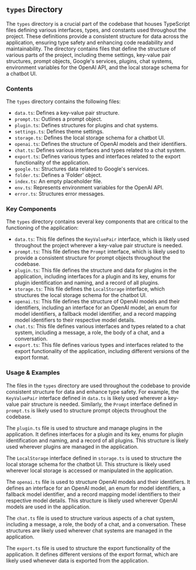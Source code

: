 
## `types` Directory

The `types` directory is a crucial part of the codebase that houses TypeScript files defining various interfaces, types, and constants used throughout the project. These definitions provide a consistent structure for data across the application, ensuring type safety and enhancing code readability and maintainability. The directory contains files that define the structure of various parts of the project, including theme settings, key-value pair structures, prompt objects, Google's services, plugins, chat systems, environment variables for the OpenAI API, and the local storage schema for a chatbot UI.

### Contents

The `types` directory contains the following files:

- `data.ts`: Defines a key-value pair structure.
- `prompt.ts`: Outlines a prompt object.
- `plugin.ts`: Defines structures for plugins and chat systems.
- `settings.ts`: Defines theme settings.
- `storage.ts`: Defines the local storage schema for a chatbot UI.
- `openai.ts`: Defines the structure of OpenAI models and their identifiers.
- `chat.ts`: Defines various interfaces and types related to a chat system.
- `export.ts`: Defines various types and interfaces related to the export functionality of the application.
- `google.ts`: Structures data related to Google's services.
- `folder.ts`: Defines a 'Folder' object.
- `index.ts`: An empty placeholder file.
- `env.ts`: Represents environment variables for the OpenAI API.
- `error.ts`: Structures error messages.

### Key Components

The `types` directory contains several key components that are critical to the functioning of the application:

- `data.ts`: This file defines the `KeyValuePair` interface, which is likely used throughout the project wherever a key-value pair structure is needed.
- `prompt.ts`: This file defines the `Prompt` interface, which is likely used to provide a consistent structure for prompt objects throughout the codebase.
- `plugin.ts`: This file defines the structure and data for plugins in the application, including interfaces for a plugin and its key, enums for plugin identification and naming, and a record of all plugins.
- `storage.ts`: This file defines the `LocalStorage` interface, which structures the local storage schema for the chatbot UI.
- `openai.ts`: This file defines the structure of OpenAI models and their identifiers, including an interface for an OpenAI model, an enum for model identifiers, a fallback model identifier, and a record mapping model identifiers to their respective model details.
- `chat.ts`: This file defines various interfaces and types related to a chat system, including a message, a role, the body of a chat, and a conversation.
- `export.ts`: This file defines various types and interfaces related to the export functionality of the application, including different versions of the export format.

### Usage & Examples

The files in the `types` directory are used throughout the codebase to provide consistent structure for data and enhance type safety. For example, the `KeyValuePair` interface defined in `data.ts` is likely used wherever a key-value pair structure is needed. Similarly, the `Prompt` interface defined in `prompt.ts` is likely used to structure prompt objects throughout the codebase.

The `plugin.ts` file is used to structure and manage plugins in the application. It defines interfaces for a plugin and its key, enums for plugin identification and naming, and a record of all plugins. This structure is likely used wherever plugins are managed in the application.

The `LocalStorage` interface defined in `storage.ts` is used to structure the local storage schema for the chatbot UI. This structure is likely used wherever local storage is accessed or manipulated in the application.

The `openai.ts` file is used to structure OpenAI models and their identifiers. It defines an interface for an OpenAI model, an enum for model identifiers, a fallback model identifier, and a record mapping model identifiers to their respective model details. This structure is likely used wherever OpenAI models are used in the application.

The `chat.ts` file is used to structure various aspects of a chat system, including a message, a role, the body of a chat, and a conversation. These structures are likely used wherever chat systems are managed in the application.

The `export.ts` file is used to structure the export functionality of the application. It defines different versions of the export format, which are likely used whenever data is exported from the application.
